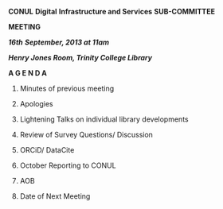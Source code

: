 **CONUL**  **Digital** **Infrastructure and Services** **SUB-COMMITTEE**

**MEETING**

**_16th_** **_September, 2013 at 11am_**

**_Henry Jones Room, Trinity College Library_**

**A G E N D A**

1. Minutes of previous meeting

2. Apologies

3. Lightening Talks on individual library developments

4. Review of Survey Questions/ Discussion

5. ORCiD/ DataCite

6. October Reporting to CONUL

7. AOB

8. Date of Next Meeting